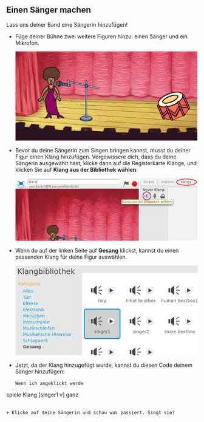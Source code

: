 ## Einen Sänger machen

Lass uns deiner Band eine Sängerin hinzufügen!

+ Füge deiner Bühne zwei weitere Figuren hinzu: einen Sänger und ein Mikrofon.
    
    ![screenshot](images/band-singer-mic.png)

+ Bevor du deine Sängerin zum Singen bringen kannst, musst du deiner Figur einen Klang hinzufügen. Vergewissere dich, dass du deine Sängerin ausgewählt hast, klicke dann auf die Registerkarte Klänge, und klicken Sie auf **Klang aus der Bibliothek wählen**:
    
    ![screenshot](images/band-import-sound.png)

+ Wenn du auf der linken Seite auf **Gesang** klickst, kannst du einen passenden Klang für deine Figur auswählen.
    
    ![screenshot](images/band-choose-sound.png)

+ Jetzt, da der Klang hinzugefügt wurde, kannst du diesen Code deinem Sänger hinzufügen:
    
    ```blocks
    Wenn ich angeklickt werde
spiele Klang [singer1 v] ganz
```

+ Klicke auf deine Sängerin und schau was passiert. Singt sie?